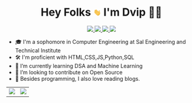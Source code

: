 <h1 align='center'>
  Hey Folks <img src="https://raw.githubusercontent.com/ABSphreak/ABSphreak/master/gifs/Hi.gif" width="20px"> I'm Dvip 👨‍💻
</h1>

<p align="center">
   <a href="https://twitter.com/dvip_patel">
    <img src=https://img.shields.io/badge/Twitter-1DA1F2?style=for-the-badge&logo=twitter&logoColor=white />
   </a>
   <a href="https://www.instagram.com/dvip_patel_21/">
    <img src=https://img.shields.io/badge/Instagram-E4405F?style=for-the-badge&logo=instagram&logoColor=white />
   </a>
   <a href="https://www.linkedin.com/in/dvip-p-1323411a8/">
    <img src=https://img.shields.io/badge/LinkedIn-0077B5?style=for-the-badge&logo=linkedin&logoColor=white />
   </a>
   <a href="mailto:sanclash425@gmail.com">
    <img src=https://img.shields.io/badge/Gmail-D14836?style=for-the-badge&logo=gmail&logoColor=white>
   </a>
</p>

- 🎓 I'm a sophomore in Computer Engineering at Sal Engineering and Technical Institute
- 🛠 I'm proficient with HTML,CSS,JS,Python,SQL
- 🌱 I’m currently learning DSA and Machine Learning
- 👯 I’m looking to contribute on Open Source
- 💬 Besides programming, I also love reading blogs.
<!-- - 📫 Shoot me a mail at `thepushkarp[AT]gmail[DOT]com` -->

<table align="center" cellspacing="0" cellpadding="0" border="0">
  <tr>
    <td>
      <a href="https://github.com/Dvip07">
      <img src="https://github-readme-stats.vercel.app/api?username=Dvip07&show_icons=true&include_all_commits=true&theme=tokyonight">
      <a/>
    </td>
    <td>
        <a href="https://github.com/Dvip07">
        <img src="https://github-readme-stats.vercel.app/api/top-langs/?username=Dvip07&layout=compact&theme=tokyonight">
      <a/>
    </td>
   </tr>
</table>
